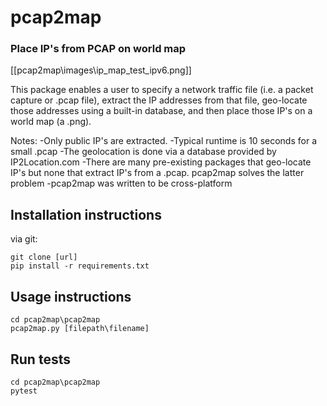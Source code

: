 # pcap2map
### Place IP's from PCAP on world map

[[pcap2map\images\ip_map_test_ipv6.png]]

This package enables a user to specify a network traffic file (i.e. a packet capture or .pcap file), extract the IP addresses from that file, geo-locate those addresses using a built-in database, and then place those IP's on a world map (a .png).

Notes:
-Only public IP's are extracted.
-Typical runtime is 10 seconds for a small .pcap
-The geolocation is done via a database provided by IP2Location.com
-There are many pre-existing packages that geo-locate IP's but none that extract IP's from a .pcap. pcap2map solves the latter problem
-pcap2map was written to be cross-platform

## Installation instructions

via git:
```
git clone [url]
pip install -r requirements.txt
```

## Usage instructions
```
cd pcap2map\pcap2map
pcap2map.py [filepath\filename]
```

## Run tests
```
cd pcap2map\pcap2map
pytest
```
